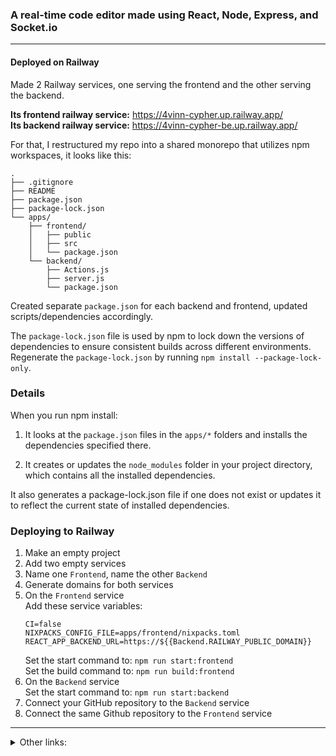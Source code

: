 ### A real-time code editor made using React, Node, Express, and Socket.io

---

#### Deployed on Railway

Made 2 Railway services, one serving the frontend and the other serving the backend.

**Its frontend railway service:** https://4vinn-cypher.up.railway.app/ <br>
**Its backend railway service:** https://4vinn-cypher-be.up.railway.app/ <br>

For that, I restructured my repo into a shared monorepo that utilizes npm workspaces, it looks like this:
```
.
├── .gitignore
├── README
├── package.json
├── package-lock.json
└── apps/
    ├── frontend/
    │   ├── public
    │   ├── src
    │   └── package.json
    └── backend/
        ├── Actions.js
        ├── server.js
        └── package.json
```

Created separate `package.json` for each backend and frontend, updated scripts/dependencies accordingly.

The `package-lock.json` file is used by npm to lock down the versions of dependencies to ensure consistent builds across different environments.  <br> Regenerate the `package-lock.json` by running `npm install --package-lock-only`.

### Details

When you run npm install:

1. It looks at the `package.json` files in the `apps/*` folders and installs the dependencies specified there.

2. It creates or updates the `node_modules` folder in your project directory, which contains all the installed dependencies.

It also generates a package-lock.json file if one does not exist or updates it to reflect the current state of installed dependencies.

### Deploying to Railway

1. Make an empty project
2. Add two empty services
3. Name one `Frontend`, name the other `Backend`
4. Generate domains for both services
5. On the `Frontend` service<br>
    Add these service variables:
    ```
    CI=false
    NIXPACKS_CONFIG_FILE=apps/frontend/nixpacks.toml
    REACT_APP_BACKEND_URL=https://${{Backend.RAILWAY_PUBLIC_DOMAIN}}
    ```
    Set the start command to: `npm run start:frontend`<br>
    Set the build command to: `npm run build:frontend`
6. On the `Backend` service<br>
    Set the start command to: `npm run start:backend`
7. Connect your GitHub repository to the `Backend` service
8. Connect the same Github repository to the `Frontend` service
 
---

<details>
<summary> Other links: </summary> 

<br>
_hidden_

<!--
```
https://discord.com/channels/713503345364697088/1187120237947125910 
```
```
https://chat.openai.com/share/405fc4b6-ee1b-49ba-a3a7-84ed640c568a  
```
```
https://chat.openai.com/share/996d4d7c-8a60-4037-a4cd-b017fc0699c1
```
-->

</details>

